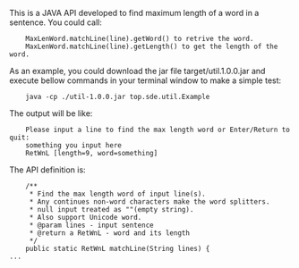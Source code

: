 This is a JAVA API developed to find maximum length of a word in a sentence.
You could call:
```
	MaxLenWord.matchLine(line).getWord() to retrive the word.
	MaxLenWord.matchLine(line).getLength() to get the length of the word.
```
As an example, you could download the jar file target/util.1.0.0.jar and execute bellow commands in your terminal window to make a simple test:
```
	java -cp ./util-1.0.0.jar top.sde.util.Example
```
The output will be like:
```
	Please input a line to find the max length word or Enter/Return to quit:
	something you input here
	RetWnL [length=9, word=something]
```
The API definition is:
```
	/**
	 * Find the max length word of input line(s). 
	 * Any continues non-word characters make the word splitters.
	 * null input treated as ""(empty string).
	 * Also support Unicode word.
	 * @param lines - input sentence
	 * @return a RetWnL - word and its length
	 */
	public static RetWnL matchLine(String lines) {
...
```

